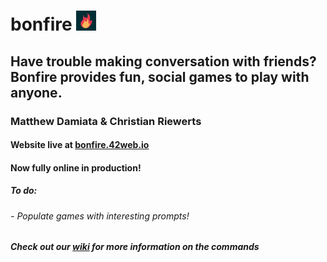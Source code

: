 # bonfire ![bonfire](https://github.com/MatthewDamiata/bonfire/blob/main/assets/bonfire_logo_32.png)
## Have trouble making conversation with friends? Bonfire provides fun, social games to play with anyone.
### Matthew Damiata & Christian Riewerts
#### Website live at [bonfire.42web.io](http://www.bonfire.42web.io/)
#### Now fully online in production! 
##### To do:
###### - Populate games with interesting prompts!
##### Check out our [wiki](https://github.com/MatthewDamiata/bonfire/wiki) for more information on the commands
